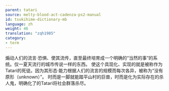 ```yaml
---
parent: tatari
source: melty-blood-act-cadenza-ps2-manual
id: tsukihime-dictionary-mb
language: zh
weight: 46
translation: "zqh1985"
category:
- term
---
```


煽动人们的流言·恐惧、使其流传，直至最终培育成一个明确的“当然的事”的系统。仅一夏天流行的城市传说一样的东西。
使这个具现化、实现的就是被称作为Tatari的死徒。因为其形态·能力根据人们的流言的规模而每次各异，被称为“没有原形（unknown）”。
时而是一脚就能踏平山村的巨兽，时而是化为实际存在的杀人鬼，明确化了的Tatari将社会群落杀尽。
